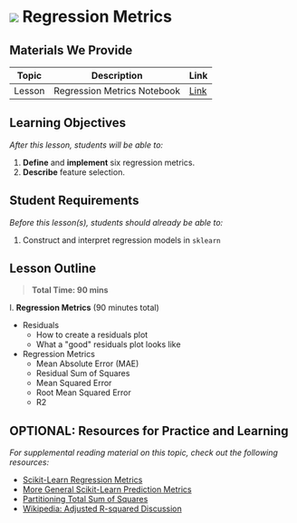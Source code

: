 # ![](https://ga-dash.s3.amazonaws.com/production/assets/logo-9f88ae6c9c3871690e33280fcf557f33.png) Regression Metrics

## Materials We Provide


| Topic | Description | Link |
| --- | --- | --- |
| Lesson | Regression Metrics Notebook | [Link](./starter-code.ipynb)|

## Learning Objectives

*After this lesson, students will be able to:*
1. **Define** and **implement** six regression metrics.
2. **Describe** feature selection.

## Student Requirements

*Before this lesson(s), students should already be able to:*

1. Construct and interpret regression models in `sklearn`

## Lesson Outline

> **Total Time: 90 mins**

I. **Regression Metrics** (90 minutes total)
- Residuals
  - How to create a residuals plot
  - What a "good" residuals plot looks like
- Regression Metrics
  - Mean Absolute Error (MAE)
  - Residual Sum of Squares
  - Mean Squared Error
  - Root Mean Squared Error
  - R2

## OPTIONAL: Resources for Practice and Learning

*For supplemental reading material on this topic, check out the following resources:*
- [Scikit-Learn Regression Metrics](http://scikit-learn.org/stable/modules/model_evaluation.html#regression-metrics)
- [More General Scikit-Learn Prediction Metrics](http://scikit-learn.org/stable/modules/model_evaluation.html#model-evaluation)
- [Partitioning Total Sum of Squares](https://en.wikipedia.org/wiki/Partition_of_sums_of_squares#Proof)
- [Wikipedia: Adjusted R-squared Discussion](https://en.wikipedia.org/wiki/Coefficient_of_determination#Adjusted_R2)
